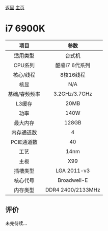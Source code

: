 [返回](../../../)  [主页](https://github.com/93Alliance/diy-pc/)
# i7 6900K

| 项目 | 参数 |
| :------: | :------: |
|适用类型 | 台式机|
|CPU系列| 酷睿i7 6代系列 |
|核心/线程| 8核16线程|
|核显| N/A |
|基础/睿频频率 |3.2GHz/3.7GHz|
| L3缓存| 20MB|
|功率| 140W |
|最大内存| 128GB |
|内存通道数| 4 |
|PCIE通道数| 40 |
|工艺|14nm |
|主板| X99  |
|插槽类型| LGA 2011-v3 |
|核心代号|  	Broadwell-E  |
|内存类型| DDR4 2400/2133MHz |

## 评价

 未完待续...